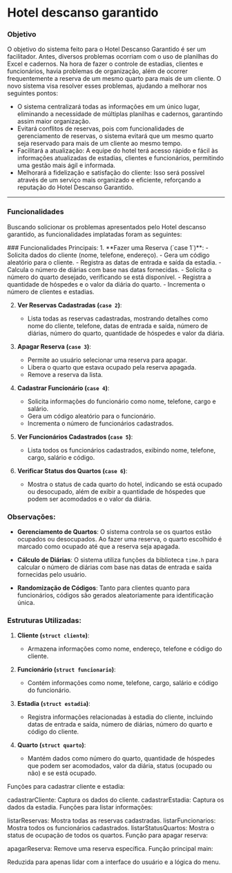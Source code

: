 # Hotel descanso garantido

<h3>Objetivo</h3>

<p>O objetivo do sistema feito para o Hotel Descanso Garantido é ser um facilitador. Antes, diversos problemas ocorriam com o uso de planilhas do Excel e cadernos. Na hora de fazer o controle de estadias, clientes e funcionários, havia problemas de organização, além de ocorrer frequentemente a reserva de um mesmo quarto para mais de um cliente. O novo sistema visa resolver esses problemas, ajudando a melhorar nos seguintes pontos:</p>

<ul>
<li>O sistema centralizará todas as informações em um único lugar, eliminando a necessidade de múltiplas planilhas e cadernos, garantindo assim maior organização.</li>
<li>Evitará conflitos de reservas, pois com funcionalidades de gerenciamento de reservas, o sistema evitará que um mesmo quarto seja reservado para mais de um cliente ao mesmo tempo.</li>
<li>Facilitará a atualização: A equipe do hotel terá acesso rápido e fácil às informações atualizadas de estadias, clientes e funcionários, permitindo uma gestão mais ágil e informada.</li>
<li>Melhorará a fidelização e satisfação do cliente: Isso será possível através de um serviço mais organizado e eficiente, reforçando a reputação do Hotel Descanso Garantido.</li>
</ul>

<hr>

<h3>Funcionalidades</h3>

<p>Buscando solicionar os problemas apresentados pelo Hotel descanso garantido, as funcionalidades implatadas foram as seguintes:</p>
### Funcionalidades Principais:
1. **Fazer uma Reserva (`case 1`)**:
   - Solicita dados do cliente (nome, telefone, endereço).
   - Gera um código aleatório para o cliente.
   - Registra as datas de entrada e saída da estadia.
   - Calcula o número de diárias com base nas datas fornecidas.
   - Solicita o número do quarto desejado, verificando se está disponível.
   - Registra a quantidade de hóspedes e o valor da diária do quarto.
   - Incrementa o número de clientes e estadias.

2. **Ver Reservas Cadastradas (`case 2`)**:
   - Lista todas as reservas cadastradas, mostrando detalhes como nome do cliente, telefone, datas de entrada e saída, número de diárias, número do quarto, quantidade de hóspedes e valor da diária.

3. **Apagar Reserva (`case 3`)**:
   - Permite ao usuário selecionar uma reserva para apagar.
   - Libera o quarto que estava ocupado pela reserva apagada.
   - Remove a reserva da lista.

4. **Cadastrar Funcionário (`case 4`)**:
   - Solicita informações do funcionário como nome, telefone, cargo e salário.
   - Gera um código aleatório para o funcionário.
   - Incrementa o número de funcionários cadastrados.

5. **Ver Funcionários Cadastrados (`case 5`)**:
   - Lista todos os funcionários cadastrados, exibindo nome, telefone, cargo, salário e código.

6. **Verificar Status dos Quartos (`case 6`)**:
   - Mostra o status de cada quarto do hotel, indicando se está ocupado ou desocupado, além de exibir a quantidade de hóspedes que podem ser acomodados e o valor da diária.

### Observações:

- **Gerenciamento de Quartos**: O sistema controla se os quartos estão ocupados ou desocupados. Ao fazer uma reserva, o quarto escolhido é marcado como ocupado até que a reserva seja apagada.
  
- **Cálculo de Diárias**: O sistema utiliza funções da biblioteca `time.h` para calcular o número de diárias com base nas datas de entrada e saída fornecidas pelo usuário.

- **Randomização de Códigos**: Tanto para clientes quanto para funcionários, códigos são gerados aleatoriamente para identificação única.

### Estruturas Utilizadas:

1. **Cliente (`struct cliente`)**:
   - Armazena informações como nome, endereço, telefone e código do cliente.

2. **Funcionário (`struct funcionario`)**:
   - Contém informações como nome, telefone, cargo, salário e código do funcionário.

3. **Estadia (`struct estadia`)**:
   - Registra informações relacionadas à estadia do cliente, incluindo datas de entrada e saída, número de diárias, número do quarto e código do cliente.

4. **Quarto (`struct quarto`)**:
   - Mantém dados como número do quarto, quantidade de hóspedes que podem ser acomodados, valor da diária, status (ocupado ou não) e se está ocupado.



Funções para cadastrar cliente e estadia:

cadastrarCliente: Captura os dados do cliente.
cadastrarEstadia: Captura os dados da estadia.
Funções para listar informações:

listarReservas: Mostra todas as reservas cadastradas.
listarFuncionarios: Mostra todos os funcionários cadastrados.
listarStatusQuartos: Mostra o status de ocupação de todos os quartos.
Função para apagar reserva:

apagarReserva: Remove uma reserva específica.
Função principal main:

Reduzida para apenas lidar com a interface do usuário e a lógica do menu.








